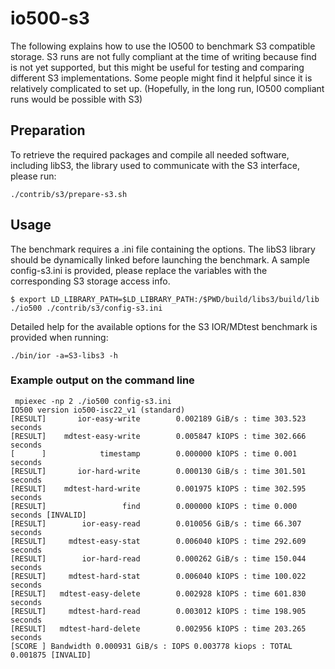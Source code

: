 # io500-s3

The following explains how to use the IO500 to benchmark S3 compatible storage.
S3 runs are not fully compliant at the time of writing because find is not yet supported, but this might be useful for testing and comparing different S3 implementations. Some people might find it helpful since it is relatively complicated to set up. (Hopefully, in the long run, IO500 compliant runs would be possible with S3)

## Preparation

To retrieve the required packages and compile all needed software, including libS3, the library used to communicate with the S3 interface, please run:

```console
./contrib/s3/prepare-s3.sh
```

## Usage

The benchmark requires a .ini file containing the options.
The libS3 library should be dynamically linked before launching the benchmark.
A sample config-s3.ini is provided, please replace the variables with the corresponding S3 storage access info.

```console
$ export LD_LIBRARY_PATH=$LD_LIBRARY_PATH:/$PWD/build/libs3/build/lib
./io500 ./contrib/s3/config-s3.ini
```

Detailed help for the available options for the S3 IOR/MDtest benchmark is provided when running:

```console
./bin/ior -a=S3-libs3 -h
```

### Example output on the command line

```console
 mpiexec -np 2 ./io500 config-s3.ini
IO500 version io500-isc22_v1 (standard)
[RESULT]       ior-easy-write        0.002189 GiB/s : time 303.523 seconds
[RESULT]    mdtest-easy-write        0.005847 kIOPS : time 302.666 seconds
[      ]            timestamp        0.000000 kIOPS : time 0.001 seconds
[RESULT]       ior-hard-write        0.000130 GiB/s : time 301.501 seconds
[RESULT]    mdtest-hard-write        0.001975 kIOPS : time 302.595 seconds
[RESULT]                 find        0.000000 kIOPS : time 0.000 seconds [INVALID]
[RESULT]        ior-easy-read        0.010056 GiB/s : time 66.307 seconds
[RESULT]     mdtest-easy-stat        0.006040 kIOPS : time 292.609 seconds
[RESULT]        ior-hard-read        0.000262 GiB/s : time 150.044 seconds
[RESULT]     mdtest-hard-stat        0.006040 kIOPS : time 100.022 seconds
[RESULT]   mdtest-easy-delete        0.002928 kIOPS : time 601.830 seconds
[RESULT]     mdtest-hard-read        0.003012 kIOPS : time 198.905 seconds
[RESULT]   mdtest-hard-delete        0.002956 kIOPS : time 203.265 seconds
[SCORE ] Bandwidth 0.000931 GiB/s : IOPS 0.003778 kiops : TOTAL 0.001875 [INVALID]
```
